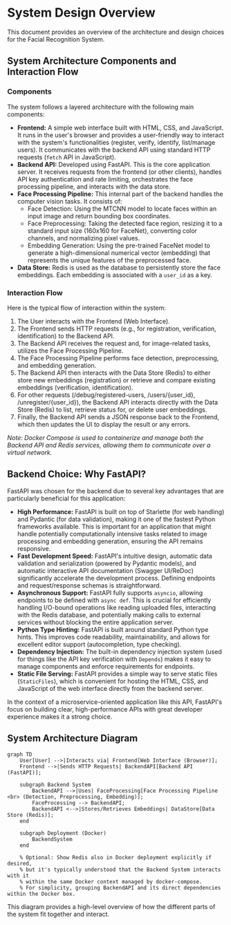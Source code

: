 # System Design Overview

This document provides an overview of the architecture and design choices for the Facial Recognition System.

## System Architecture Components and Interaction Flow

### Components

The system follows a layered architecture with the following main components:

*   **Frontend:** A simple web interface built with HTML, CSS, and JavaScript. It runs in the user's browser and provides a user-friendly way to interact with the system's functionalities (register, verify, identify, list/manage users). It communicates with the backend API using standard HTTP requests (`fetch` API in JavaScript).
*   **Backend API:** Developed using FastAPI. This is the core application server. It receives requests from the frontend (or other clients), handles API key authentication and rate limiting, orchestrates the face processing pipeline, and interacts with the data store.
*   **Face Processing Pipeline:** This internal part of the backend handles the computer vision tasks. It consists of:
    *   Face Detection: Using the MTCNN model to locate faces within an input image and return bounding box coordinates.
    *   Face Preprocessing: Taking the detected face region, resizing it to a standard input size (160x160 for FaceNet), converting color channels, and normalizing pixel values.
    *   Embedding Generation: Using the pre-trained FaceNet model to generate a high-dimensional numerical vector (embedding) that represents the unique features of the preprocessed face.
*   **Data Store:** Redis is used as the database to persistently store the face embeddings. Each embedding is associated with a `user_id` as a key.

### Interaction Flow

Here is the typical flow of interaction within the system:

1.  The User interacts with the Frontend (Web Interface).
2.  The Frontend sends HTTP requests (e.g., for registration, verification, identification) to the Backend API.
3.  The Backend API receives the request and, for image-related tasks, utilizes the Face Processing Pipeline.
4.  The Face Processing Pipeline performs face detection, preprocessing, and embedding generation.
5.  The Backend API then interacts with the Data Store (Redis) to either store new embeddings (registration) or retrieve and compare existing embeddings (verification, identification).
6.  For other requests (/debug/registered-users, /users/{user_id}, /unregister/{user_id}), the Backend API interacts directly with the Data Store (Redis) to list, retrieve status for, or delete user embeddings.
7.  Finally, the Backend API sends a JSON response back to the Frontend, which then updates the UI to display the result or any errors.

*Note: Docker Compose is used to containerize and manage both the Backend API and Redis services, allowing them to communicate over a virtual network.*

## Backend Choice: Why FastAPI?

FastAPI was chosen for the backend due to several key advantages that are particularly beneficial for this application:

*   **High Performance:** FastAPI is built on top of Starlette (for web handling) and Pydantic (for data validation), making it one of the fastest Python frameworks available. This is important for an application that might handle potentially computationally intensive tasks related to image processing and embedding generation, ensuring the API remains responsive.
*   **Fast Development Speed:** FastAPI's intuitive design, automatic data validation and serialization (powered by Pydantic models), and automatic interactive API documentation (Swagger UI/ReDoc) significantly accelerate the development process. Defining endpoints and request/response schemas is straightforward.
*   **Asynchronous Support:** FastAPI fully supports `asyncio`, allowing endpoints to be defined with `async def`. This is crucial for efficiently handling I/O-bound operations like reading uploaded files, interacting with the Redis database, and potentially making calls to external services without blocking the entire application server.
*   **Python Type Hinting:** FastAPI is built around standard Python type hints. This improves code readability, maintainability, and allows for excellent editor support (autocompletion, type checking).
*   **Dependency Injection:** The built-in dependency injection system (used for things like the API key verification with `Depends`) makes it easy to manage components and enforce requirements for endpoints.
*   **Static File Serving:** FastAPI provides a simple way to serve static files (`StaticFiles`), which is convenient for hosting the HTML, CSS, and JavaScript of the web interface directly from the backend server.

In the context of a microservice-oriented application like this API, FastAPI's focus on building clear, high-performance APIs with great developer experience makes it a strong choice.

## System Architecture Diagram

```mermaid
graph TD
    User[User] -->|Interacts via| Frontend[Web Interface (Browser)];
    Frontend -->|Sends HTTP Requests| BackendAPI[Backend API (FastAPI)];

    subgraph Backend System
        BackendAPI -->|Uses| FaceProcessing[Face Processing Pipeline <br> (Detection, Preprocessing, Embedding)];
        FaceProcessing --> BackendAPI;
        BackendAPI <-->|Stores/Retrieves Embeddings| DataStore[Data Store (Redis)];
    end

    subgraph Deployment (Docker)
        BackendSystem
    end

    % Optional: Show Redis also in Docker deployment explicitly if desired,
    % but it's typically understood that the Backend System interacts with it
    % within the same Docker context managed by docker-compose.
    % For simplicity, grouping BackendAPI and its direct dependencies within the Docker box.

```

This diagram provides a high-level overview of how the different parts of the system fit together and interact.